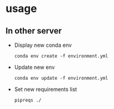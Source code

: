 # usage

## In other server
- Display new conda env
    
    ```shell
    conda env create -f environment.yml 
    ```

- Update new env

    ```shell
    conda env update -f environment.yml
    ```

- Set new requirements list

    ```shell
    pipreqs ./
    ```
